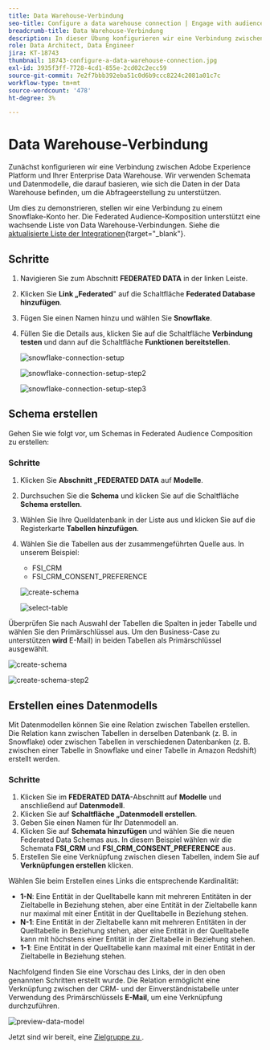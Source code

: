 ```yaml
---
title: Data Warehouse-Verbindung
seo-title: Configure a data warehouse connection | Engage with audiences directly from your data warehouse using Federated Audience Composition
breadcrumb-title: Data Warehouse-Verbindung
description: In dieser Übung konfigurieren wir eine Verbindung zwischen Adobe Experience Platform und Ihrem Unternehmens-Data Warehouse, um die Federated Audience Composition zu aktivieren.
role: Data Architect, Data Engineer
jira: KT-18743
thumbnail: 18743-configure-a-data-warehouse-connection.jpg
exl-id: 3935f3ff-7728-4cd1-855e-2cd02c2ecc59
source-git-commit: 7e2f7bbb392eba51c0d6b9ccc8224c2081a01c7c
workflow-type: tm+mt
source-wordcount: '478'
ht-degree: 3%

---
```


# Data Warehouse-Verbindung

Zunächst konfigurieren wir eine Verbindung zwischen Adobe Experience Platform und Ihrer Enterprise Data Warehouse. Wir verwenden Schemata und Datenmodelle, die darauf basieren, wie sich die Daten in der Data Warehouse befinden, um die Abfrageerstellung zu unterstützen.

Um dies zu demonstrieren, stellen wir eine Verbindung zu einem Snowflake-Konto her. Die Federated Audience-Komposition unterstützt eine wachsende Liste von Data Warehouse-Verbindungen. Siehe die [aktualisierte Liste der Integrationen](https://experienceleague.adobe.com/de/docs/federated-audience-composition/using/start/access-prerequisites){target="_blank"}.

## Schritte

1. Navigieren Sie zum Abschnitt **FEDERATED DATA** in der linken Leiste.
2. Klicken Sie **Link „Federated**&quot; auf die Schaltfläche **Federated Database hinzufügen**.
3. Fügen Sie einen Namen hinzu und wählen Sie **Snowflake**.
4. Füllen Sie die Details aus, klicken Sie auf die Schaltfläche **Verbindung testen** und dann auf die Schaltfläche **Funktionen bereitstellen**.

   ![snowflake-connection-setup](assets/snowflake-connection-setup.png)

   ![snowflake-connection-setup-step2](assets/snowflake-connection-setup-step2.png)

   ![snowflake-connection-setup-step3](assets/snowflake-connection-setup-step3.png)

## Schema erstellen

Gehen Sie wie folgt vor, um Schemas in Federated Audience Composition zu erstellen:

### Schritte

1. Klicken Sie **Abschnitt „FEDERATED DATA** auf **Modelle**.
2. Durchsuchen Sie die **Schema** und klicken Sie auf die Schaltfläche **Schema erstellen**.
3. Wählen Sie Ihre Quelldatenbank in der Liste aus und klicken Sie auf die Registerkarte **Tabellen hinzufügen**.
4. Wählen Sie die Tabellen aus der zusammengeführten Quelle aus. In unserem Beispiel:
   - FSI_CRM
   - FSI_CRM_CONSENT_PREFERENCE

   ![create-schema](assets/create-schema.png)

   ![select-table](assets/select-table.png)

Überprüfen Sie nach Auswahl der Tabellen die Spalten in jeder Tabelle und wählen Sie den Primärschlüssel aus. Um den Business-Case zu unterstützen **wird** E-Mail) in beiden Tabellen als Primärschlüssel ausgewählt.

![create-schema](assets/create-schema.png)

![create-schema-step2](assets/create-schema-step2.png)

## Erstellen eines Datenmodells

Mit Datenmodellen können Sie eine Relation zwischen Tabellen erstellen. Die Relation kann zwischen Tabellen in derselben Datenbank (z. B. in Snowflake) oder zwischen Tabellen in verschiedenen Datenbanken (z. B. zwischen einer Tabelle in Snowflake und einer Tabelle in Amazon Redshift) erstellt werden.

### Schritte

1. Klicken Sie im **FEDERATED DATA**-Abschnitt auf **Modelle** und anschließend auf **Datenmodell**.
2. Klicken Sie auf **Schaltfläche „Datenmodell erstellen**.
3. Geben Sie einen Namen für Ihr Datenmodell an.
4. Klicken Sie auf **Schemata hinzufügen** und wählen Sie die neuen Federated Data Schemas aus. In diesem Beispiel wählen wir die Schemata **FSI_CRM** und **FSI_CRM_CONSENT_PREFERENCE** aus.
5. Erstellen Sie eine Verknüpfung zwischen diesen Tabellen, indem Sie auf **Verknüpfungen erstellen** klicken.

Wählen Sie beim Erstellen eines Links die entsprechende Kardinalität:

- **1-N**: Eine Entität in der Quelltabelle kann mit mehreren Entitäten in der Zieltabelle in Beziehung stehen, aber eine Entität in der Zieltabelle kann nur maximal mit einer Entität in der Quelltabelle in Beziehung stehen.
- **N-1**: Eine Entität in der Zieltabelle kann mit mehreren Entitäten in der Quelltabelle in Beziehung stehen, aber eine Entität in der Quelltabelle kann mit höchstens einer Entität in der Zieltabelle in Beziehung stehen.
- **1-1**: Eine Entität in der Quelltabelle kann maximal mit einer Entität in der Zieltabelle in Beziehung stehen.

Nachfolgend finden Sie eine Vorschau des Links, der in den oben genannten Schritten erstellt wurde. Die Relation ermöglicht eine Verknüpfung zwischen der CRM- und der Einverständnistabelle unter Verwendung des Primärschlüssels **E-Mail**, um eine Verknüpfung durchzuführen.

![preview-data-model](assets/preview-data-model.png)

Jetzt sind wir bereit, eine [&#x200B; Zielgruppe zu &#x200B;](create-a-federated-audience.md).
